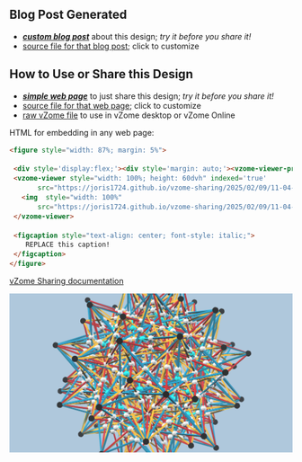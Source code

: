 
## Blog Post Generated

 - [***custom blog post***](<https://joris1724.github.io/vzome-sharing/2025/02/09/Grand-Hexacosichoron-11-04-40.html>) about this design; *try it before you share it!*
 - [source file for that blog post](<https://github.com/joris1724/vzome-sharing/edit/main/_posts/2025-02-09-Grand-Hexacosichoron-11-04-40.md>); click to customize
 


## How to Use or Share this Design

 - [***simple web page***](<https://joris1724.github.io/vzome-sharing/2025/02/09/11-04-40-Grand-Hexacosichoron/>) to just share this design; *try it before you share it!*
 - [source file for that web page](<https://github.com/joris1724/vzome-sharing/edit/main/2025/02/09/11-04-40-Grand-Hexacosichoron/index.md>); click to customize
 - [raw vZome file](<https://raw.githubusercontent.com/joris1724/vzome-sharing/main/2025/02/09/11-04-40-Grand-Hexacosichoron/Grand-Hexacosichoron.vZome>) to use in vZome desktop or vZome Online
 
 HTML for embedding in any web page:
 ```html
<figure style="width: 87%; margin: 5%">
  
  <div style='display:flex;'><div style='margin: auto;'><vzome-viewer-previous label='prev step'></vzome-viewer-previous><vzome-viewer-next label='next step'></vzome-viewer-next></div></div>
  <vzome-viewer style="width: 100%; height: 60dvh" indexed='true'
        src="https://joris1724.github.io/vzome-sharing/2025/02/09/11-04-40-Grand-Hexacosichoron/Grand-Hexacosichoron.vZome" >
    <img  style="width: 100%"
        src="https://joris1724.github.io/vzome-sharing/2025/02/09/11-04-40-Grand-Hexacosichoron/Grand-Hexacosichoron.png" >
  </vzome-viewer>

  <figcaption style="text-align: center; font-style: italic;">
     REPLACE this caption!
  </figcaption>
</figure>

 ```

[vZome Sharing documentation](https://vzome.github.io/vzome/sharing.html#how-it-works)

![Image](<Grand-Hexacosichoron.png>)

